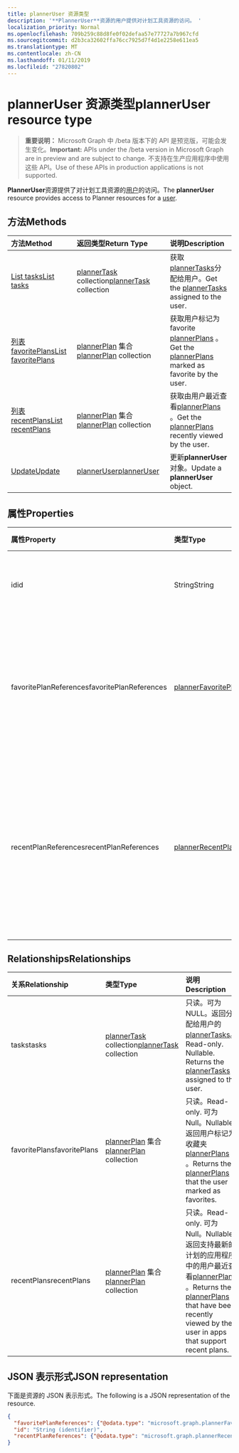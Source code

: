```yaml
---
title: plannerUser 资源类型
description: '**PlannerUser**资源的用户提供对计划工具资源的访问。 '
localization_priority: Normal
ms.openlocfilehash: 709b259c88d8fe0f02defaa57e77727a7b967cfd
ms.sourcegitcommit: d2b3ca32602ffa76cc7925d7f4d1e2258e611ea5
ms.translationtype: MT
ms.contentlocale: zh-CN
ms.lasthandoff: 01/11/2019
ms.locfileid: "27820802"
---
```

# <a name="planneruser-resource-type"></a><span data-ttu-id="213f7-103">plannerUser 资源类型</span><span class="sxs-lookup"><span data-stu-id="213f7-103">plannerUser resource type</span></span>

> <span data-ttu-id="213f7-104">**重要说明：** Microsoft Graph 中 /beta 版本下的 API 是预览版，可能会发生变化。</span><span class="sxs-lookup"><span data-stu-id="213f7-104">**Important:** APIs under the /beta version in Microsoft Graph are in preview and are subject to change.</span></span> <span data-ttu-id="213f7-105">不支持在生产应用程序中使用这些 API。</span><span class="sxs-lookup"><span data-stu-id="213f7-105">Use of these APIs in production applications is not supported.</span></span>

<span data-ttu-id="213f7-106">**PlannerUser**资源提供了对计划工具资源的[用户](user.md)的访问。</span><span class="sxs-lookup"><span data-stu-id="213f7-106">The **plannerUser** resource provides access to Planner resources for a [user](user.md).</span></span> 


## <a name="methods"></a><span data-ttu-id="213f7-107">方法</span><span class="sxs-lookup"><span data-stu-id="213f7-107">Methods</span></span>

| <span data-ttu-id="213f7-108">方法</span><span class="sxs-lookup"><span data-stu-id="213f7-108">Method</span></span>           | <span data-ttu-id="213f7-109">返回类型</span><span class="sxs-lookup"><span data-stu-id="213f7-109">Return Type</span></span>    |<span data-ttu-id="213f7-110">说明</span><span class="sxs-lookup"><span data-stu-id="213f7-110">Description</span></span>|
|:---------------|:--------|:----------|
|[<span data-ttu-id="213f7-111">List tasks</span><span class="sxs-lookup"><span data-stu-id="213f7-111">List tasks</span></span>](../api/planneruser-list-tasks.md) |<span data-ttu-id="213f7-112">[plannerTask](plannertask.md) collection</span><span class="sxs-lookup"><span data-stu-id="213f7-112">[plannerTask](plannertask.md) collection</span></span>| <span data-ttu-id="213f7-113">获取[plannerTasks](plannertask.md)分配给用户。</span><span class="sxs-lookup"><span data-stu-id="213f7-113">Get the [plannerTasks](plannertask.md) assigned to the user.</span></span>|
|[<span data-ttu-id="213f7-114">列表 favoritePlans</span><span class="sxs-lookup"><span data-stu-id="213f7-114">List favoritePlans</span></span>](../api/planneruser-list-favoriteplans.md) |<span data-ttu-id="213f7-115">[plannerPlan](plannerplan.md) 集合</span><span class="sxs-lookup"><span data-stu-id="213f7-115">[plannerPlan](plannerplan.md) collection</span></span>| <span data-ttu-id="213f7-116">获取用户标记为 favorite [plannerPlans](plannerplan.md) 。</span><span class="sxs-lookup"><span data-stu-id="213f7-116">Get the [plannerPlans](plannerplan.md) marked as favorite by the user.</span></span>|
|[<span data-ttu-id="213f7-117">列表 recentPlans</span><span class="sxs-lookup"><span data-stu-id="213f7-117">List recentPlans</span></span>](../api/planneruser-list-recentplans.md) |<span data-ttu-id="213f7-118">[plannerPlan](plannerplan.md) 集合</span><span class="sxs-lookup"><span data-stu-id="213f7-118">[plannerPlan](plannerplan.md) collection</span></span>| <span data-ttu-id="213f7-119">获取由用户最近查看[plannerPlans](plannerplan.md) 。</span><span class="sxs-lookup"><span data-stu-id="213f7-119">Get the [plannerPlans](plannerplan.md) recently viewed by the user.</span></span>|
|[<span data-ttu-id="213f7-120">Update</span><span class="sxs-lookup"><span data-stu-id="213f7-120">Update</span></span>](../api/planneruser-update.md) | [<span data-ttu-id="213f7-121">plannerUser</span><span class="sxs-lookup"><span data-stu-id="213f7-121">plannerUser</span></span>](planneruser.md)| <span data-ttu-id="213f7-122">更新**plannerUser**对象。</span><span class="sxs-lookup"><span data-stu-id="213f7-122">Update a **plannerUser** object.</span></span> |


## <a name="properties"></a><span data-ttu-id="213f7-123">属性</span><span class="sxs-lookup"><span data-stu-id="213f7-123">Properties</span></span>
| <span data-ttu-id="213f7-124">属性</span><span class="sxs-lookup"><span data-stu-id="213f7-124">Property</span></span>     | <span data-ttu-id="213f7-125">类型</span><span class="sxs-lookup"><span data-stu-id="213f7-125">Type</span></span>   |<span data-ttu-id="213f7-126">说明</span><span class="sxs-lookup"><span data-stu-id="213f7-126">Description</span></span>|
|:---------------|:--------|:----------|
|<span data-ttu-id="213f7-127">id</span><span class="sxs-lookup"><span data-stu-id="213f7-127">id</span></span>|<span data-ttu-id="213f7-128">String</span><span class="sxs-lookup"><span data-stu-id="213f7-128">String</span></span>| <span data-ttu-id="213f7-129">只读。</span><span class="sxs-lookup"><span data-stu-id="213f7-129">Read-only.</span></span> <span data-ttu-id="213f7-130">PlannerUser 的标识符</span><span class="sxs-lookup"><span data-stu-id="213f7-130">Identifier of the plannerUser</span></span>|
|<span data-ttu-id="213f7-131">favoritePlanReferences</span><span class="sxs-lookup"><span data-stu-id="213f7-131">favoritePlanReferences</span></span>|[<span data-ttu-id="213f7-132">plannerFavoritePlanReferenceCollection</span><span class="sxs-lookup"><span data-stu-id="213f7-132">plannerFavoritePlanReferenceCollection</span></span>](plannerfavoriteplanreferencecollection.md)| <span data-ttu-id="213f7-133">包含对用户已标记为收藏夹的计划的引用的集合。</span><span class="sxs-lookup"><span data-stu-id="213f7-133">A collection containing the references to the plans that the user has marked as favorites.</span></span>|
|<span data-ttu-id="213f7-134">recentPlanReferences</span><span class="sxs-lookup"><span data-stu-id="213f7-134">recentPlanReferences</span></span>|[<span data-ttu-id="213f7-135">plannerRecentPlanReferenceCollection</span><span class="sxs-lookup"><span data-stu-id="213f7-135">plannerRecentPlanReferenceCollection</span></span>](plannerrecentplanreferencecollection.md)| <span data-ttu-id="213f7-136">包含支持最新的计划的应用程序中的用户最近查看的计划对引用的集合。</span><span class="sxs-lookup"><span data-stu-id="213f7-136">A collection containing references to the plans that were viewed recently by the user in apps that support recent plans.</span></span>|

## <a name="relationships"></a><span data-ttu-id="213f7-137">Relationships</span><span class="sxs-lookup"><span data-stu-id="213f7-137">Relationships</span></span>
| <span data-ttu-id="213f7-138">关系</span><span class="sxs-lookup"><span data-stu-id="213f7-138">Relationship</span></span> | <span data-ttu-id="213f7-139">类型</span><span class="sxs-lookup"><span data-stu-id="213f7-139">Type</span></span>   |<span data-ttu-id="213f7-140">说明</span><span class="sxs-lookup"><span data-stu-id="213f7-140">Description</span></span>|
|:---------------|:--------|:----------|
|<span data-ttu-id="213f7-141">tasks</span><span class="sxs-lookup"><span data-stu-id="213f7-141">tasks</span></span>|<span data-ttu-id="213f7-142">[plannerTask](plannertask.md) collection</span><span class="sxs-lookup"><span data-stu-id="213f7-142">[plannerTask](plannertask.md) collection</span></span>| <span data-ttu-id="213f7-p103">只读。可为 NULL。返回分配给用户的 [plannerTasks](plannertask.md)。</span><span class="sxs-lookup"><span data-stu-id="213f7-p103">Read-only. Nullable. Returns the [plannerTasks](plannertask.md) assigned to the user.</span></span>|
|<span data-ttu-id="213f7-146">favoritePlans</span><span class="sxs-lookup"><span data-stu-id="213f7-146">favoritePlans</span></span>|<span data-ttu-id="213f7-147">[plannerPlan](plannerplan.md) 集合</span><span class="sxs-lookup"><span data-stu-id="213f7-147">[plannerPlan](plannerplan.md) collection</span></span>| <span data-ttu-id="213f7-148">只读。</span><span class="sxs-lookup"><span data-stu-id="213f7-148">Read-only.</span></span> <span data-ttu-id="213f7-149">可为 Null。</span><span class="sxs-lookup"><span data-stu-id="213f7-149">Nullable.</span></span> <span data-ttu-id="213f7-150">返回用户标记为收藏夹[plannerPlans](plannerplan.md) 。</span><span class="sxs-lookup"><span data-stu-id="213f7-150">Returns the [plannerPlans](plannerplan.md) that the user marked as favorites.</span></span>|
|<span data-ttu-id="213f7-151">recentPlans</span><span class="sxs-lookup"><span data-stu-id="213f7-151">recentPlans</span></span>|<span data-ttu-id="213f7-152">[plannerPlan](plannerplan.md) 集合</span><span class="sxs-lookup"><span data-stu-id="213f7-152">[plannerPlan](plannerplan.md) collection</span></span>| <span data-ttu-id="213f7-153">只读。</span><span class="sxs-lookup"><span data-stu-id="213f7-153">Read-only.</span></span> <span data-ttu-id="213f7-154">可为 Null。</span><span class="sxs-lookup"><span data-stu-id="213f7-154">Nullable.</span></span> <span data-ttu-id="213f7-155">返回支持最新的计划的应用程序中的用户最近查看[plannerPlans](plannerplan.md) 。</span><span class="sxs-lookup"><span data-stu-id="213f7-155">Returns the [plannerPlans](plannerplan.md) that have been recently viewed by the user in apps that support recent plans.</span></span> |

## <a name="json-representation"></a><span data-ttu-id="213f7-156">JSON 表示形式</span><span class="sxs-lookup"><span data-stu-id="213f7-156">JSON representation</span></span>
<span data-ttu-id="213f7-157">下面是资源的 JSON 表示形式。</span><span class="sxs-lookup"><span data-stu-id="213f7-157">The following is a JSON representation of the resource.</span></span>

<!-- {
  "blockType": "resource",
  "optionalProperties": [

  ],
  "@odata.type": "microsoft.graph.plannerUser"
}-->

```json
{
  "favoritePlanReferences": {"@odata.type": "microsoft.graph.plannerFavoritePlanReferenceCollection"},
  "id": "String (identifier)",
  "recentPlanReferences": {"@odata.type": "microsoft.graph.plannerRecentPlanReferenceCollection"}
}

```

<!-- uuid: 8fcb5dbc-d5aa-4681-8e31-b001d5168d79
2015-10-25 14:57:30 UTC -->
<!-- {
  "type": "#page.annotation",
  "description": "plannerUser resource",
  "keywords": "",
  "section": "documentation",
  "tocPath": ""
}-->
